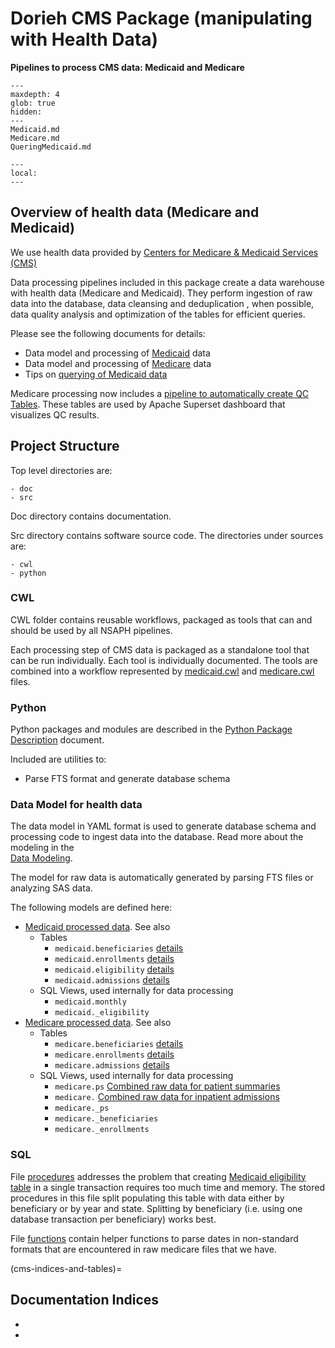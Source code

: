 # Dorieh CMS Package (manipulating with Health Data)

**Pipelines to process CMS data: Medicaid and Medicare**


```{toctree}
---
maxdepth: 4
glob: true
hidden: 
---
Medicaid.md
Medicare.md
QueringMedicaid.md
```

```{contents}
---
local:
---
```


## Overview of health data (Medicare and Medicaid) 
                                     
We use health data provided by 
[Centers for Medicare & Medicaid Services (CMS)](https://www.cms.gov/) 
          
Data processing pipelines included in this package
create a data warehouse with health data (Medicare and Medicaid).
They perform ingestion of raw data into the database, data 
cleansing and deduplication , when possible, data quality analysis
and optimization of the tables for efficient queries.

Please see the following documents for details:

* Data model and processing of [Medicaid](Medicaid.md) data
* Data model and processing of [Medicare](Medicare.md) data
* Tips on [querying of Medicaid data](QueringMedicaid.md)
                                                                 
Medicare processing now includes a 
[pipeline to automatically create QC Tables](Medicare.md#creating-qc-tables).
These tables are used by Apache Superset dashboard that visualizes QC results. 

## Project Structure

Top level directories are:

    - doc
    - src

Doc directory contains documentation.

Src directory contains software source code. The directories under sources are:

    - cwl
    - python

### CWL 

CWL folder contains reusable workflows, packaged as tools 
that can and should be used by
all NSAPH pipelines.

Each processing step of CMS data is packaged as a 
standalone tool that can be run individually. 
Each tool is individually documented.
The tools are combined into a workflow represented by
[medicaid.cwl](pipeline/medicaid)
and 
[medicare.cwl](pipeline/medicare) files.

### Python 
           
Python packages and modules are described in the
[Python Package Description](CMSLibrary.md) document.

Included are utilities to:

* Parse FTS format and generate database schema 

                                 
### Data Model for health data

The data model in YAML format is used to generate database schema and
processing code to ingest data into the database. Read more about
the modeling in the  
[Data Modeling](../../core-platform/doc/Datamodels.md).

The model for raw data is automatically generated by parsing FTS
files or analyzing SAS data.

The following models are defined here:

* [Medicaid processed data](members/medicaid_yaml.md). See also [](Medicaid.md) 
    * Tables
      * `medicaid.beneficiaries` [details](Medicaid.md#beneficiaries)
      * `medicaid.enrollments` [details](Medicaid.md#enrollments)
      * `medicaid.eligibility` [details](Medicaid.md#eligibility)
      * `medicaid.admissions` [details](Medicaid.md#inpatient-admissions)
    * SQL Views, used internally for data processing
      * `medicaid.monthly`
      * `medicaid._eligibility`
* [Medicare processed data](members/medicare_yaml.md). See also [](Medicare.md)
    * Tables
      * `medicare.beneficiaries` [details](Medicare.md#creating-beneficiaries-table)
      * `medicare.enrollments` [details](Medicare.md#creating-enrollments-table)
      * `medicare.admissions` [details](Medicare.md#creating-inpatient-admissions-table)
    * SQL Views, used internally for data processing
      * `medicare.ps` [Combined raw data for patient summaries](Medicare.md#creating-federated-patient-summary)
      * `medicare.`   [Combined raw data for inpatient admissions](Medicare.md#creating-federated-admissions-view) 
      * `medicare._ps`
      * `medicare._beneficiaries`
      * `medicare._enrollments`

### SQL

File [procedures](members/procedures.md) 
addresses the problem that creating 
[Medicaid eligibility table](Medicaid.md#eligibility)
in a single transaction requires too much time and memory.
The stored procedures in this file split populating this table
with data either by beneficiary or by year and state. Splitting by beneficiary
(i.e. using one database transaction per beneficiary) works best.

File [functions](members/functions.md) contain helper functions
to parse dates in non-standard formats that are encountered in 
raw medicare files that we have.

(cms-indices-and-tables)=
## Documentation Indices 

* [](genindex)
* [](modindex)
